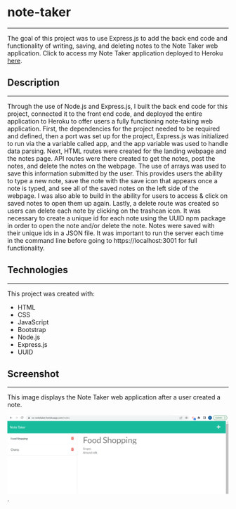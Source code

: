 # note-taker

---

The goal of this project was to use Express.js to add the back end code and functionality of writing, saving, and deleting notes to the Note Taker web application. Click to access my Note Taker application deployed to Heroku [here](https://co-notetaker.herokuapp.com/).

## Description

---

Through the use of Node.js and Express.js, I built the back end code for this project, connected it to the front end code, and deployed the entire application to Heroku to offer users a fully functioning note-taking web application. First, the dependencies for the project needed to be required and defined, then a port was set up for the project, Express.js was initialized to run via the a variable called app, and the app variable was used to handle data parsing. Next, HTML routes were created for the landing webpage and the notes page. API routes were there created to get the notes, post the notes, and delete the notes on the webpage. The use of arrays was used to save this information submitted by the user. This provides users the ability to type a new note, save the note with the save icon that appears once a note is typed, and see all of the saved notes on the left side of the webpage. I was also able to build in the ability for users to access & click on saved notes to open them up again. Lastly, a delete route was created so users can delete each note by clicking on the trashcan icon. It was necessary to create a unique id for each note using the UUID npm package in order to open the note and/or delete the note. Notes were saved with their unique ids in a JSON file. It was important to run the server each time in the command line before going to https://localhost:3001 for full functionality.

## Technologies

---

This project was created with:

- HTML
- CSS
- JavaScript
- Bootstrap
- Node.js
- Express.js
- UUID

## Screenshot

---

This image displays the Note Taker web application after a user created a note.

![Note Taker App Image](./assets/note-taker-pic.png).
